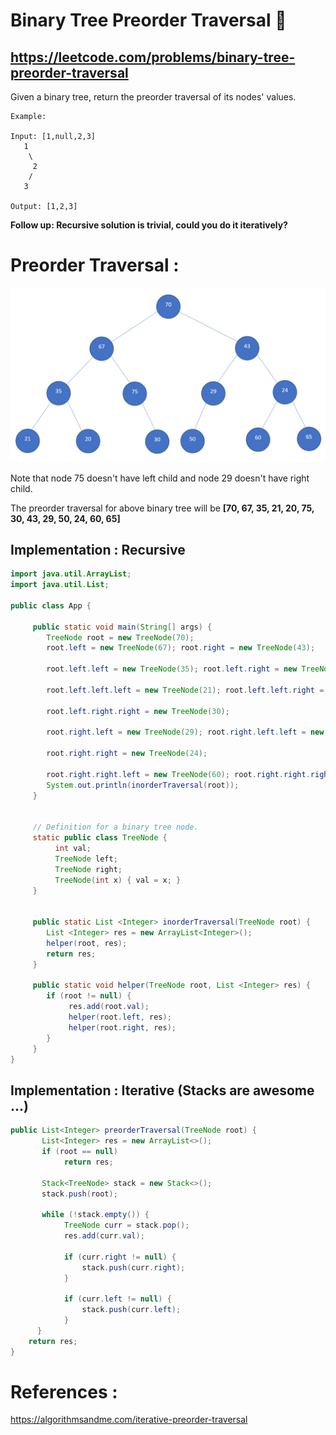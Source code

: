 # Binary Tree Preorder Traversal 🌲
## https://leetcode.com/problems/binary-tree-preorder-traversal

Given a binary tree, return the preorder traversal of its nodes' values.
```
Example:

Input: [1,null,2,3]
   1
    \
     2
    /
   3

Output: [1,2,3]
```
**Follow up: Recursive solution is trivial, could you do it iteratively?**

# Preorder Traversal :
![Binary Tree](binary-tree.PNG?raw=true "Binary Tree")

Note that node 75 doesn't have left child and node 29 doesn't have right child.

The preorder traversal for above binary tree will be **[70, 67, 35, 21, 20, 75, 30, 43, 29, 50, 24, 60, 65]**


## Implementation : Recursive

```java
import java.util.ArrayList;
import java.util.List;

public class App {

     public static void main(String[] args) {
		TreeNode root = new TreeNode(70);
		root.left = new TreeNode(67); root.right = new TreeNode(43);
		
		root.left.left = new TreeNode(35); root.left.right = new TreeNode(75); 
		
		root.left.left.left = new TreeNode(21); root.left.left.right = new TreeNode(20);
		
		root.left.right.right = new TreeNode(30);
		
		root.right.left = new TreeNode(29); root.right.left.left = new TreeNode(50);
		
		root.right.right = new TreeNode(24); 
		
		root.right.right.left = new TreeNode(60); root.right.right.right = new TreeNode(65);
		System.out.println(inorderTraversal(root));
     }
	
	
     // Definition for a binary tree node.
     static public class TreeNode {
	      int val;
	      TreeNode left;
	      TreeNode right;
	      TreeNode(int x) { val = x; }
     }
	 
	
     public static List <Integer> inorderTraversal(TreeNode root) {
        List <Integer> res = new ArrayList<Integer>();
        helper(root, res);
        return res;
     }

     public static void helper(TreeNode root, List <Integer> res) {
        if (root != null) {
             res.add(root.val);
             helper(root.left, res);
             helper(root.right, res);
        }
     }
}

```
## Implementation : Iterative (Stacks are awesome ...)

```java
public List<Integer> preorderTraversal(TreeNode root) {
       List<Integer> res = new ArrayList<>(); 
       if (root == null) 
            return res;

       Stack<TreeNode> stack = new Stack<>();
       stack.push(root);

       while (!stack.empty()) {
            TreeNode curr = stack.pop();
            res.add(curr.val);
	    
            if (curr.right != null) {
                stack.push(curr.right);
            }
           
            if (curr.left != null) {
                stack.push(curr.left);
            }
      }
    return res;
}
```

# References :
https://algorithmsandme.com/iterative-preorder-traversal

